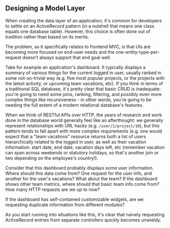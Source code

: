 ## Designing a Model Layer

When creating the data layer of an application, it's common for developers to settle on an ActiveRecord pattern (in a nutshell that means one class equals one database table). However, this choice is often done out of tradition rather than based on its merits.

The problem, as it specifically relates to frontend MVC, is that UIs are becoming more focused on end-user needs and the one-entity-type-per-request doesn't always support that end goal well.

Take for example an application's dashboard. It typically displays a summary of various things for the current logged in user, usually ranked in some not-so-trivial way (e.g. five most popular projects, or the projects with the latest activity, or upcoming team vacations, etc). If you think in terms of a traditional SQL database, it's pretty clear that basic CRUD is inadequate: you're going to need some joins, ranking, filtering, and possibly even more complex things like recursiveness - in other words, you're going to be needing the full extent of a modern relational database's features.

When we think of RESTful APIs over HTTP, the years of research and work done in the database world generally feel like an afterthought: we generally represent relationships with URL hacks (e.g. `/user/1/project/10`), but this pattern tends to fall apart with more complex requirements (e.g. one would expect that a "team vacations" resource returns both a list of users hierarchically related to the logged in user, as well as their vacation information: start date, end date, vacation days left, etc (remember vacation can span across weekends or statutory holidays, so that's another join or two depending on the employee's country!).

Consider that this dashboard probably displays some user information. Where should this data come from? One request for the user info, and another for the user's vacations? What about the team? If the dashboard shows other team metrics, where should that basic team info come from? How many HTTP requests are we up to now?

If the dashboard has self-contained customizable widgets, are we requesting duplicate information from different modules?

As you start running into situations like this, it's clear that naively requesting ActiveRecord entries from separate controllers quickly becomes unwieldy.
